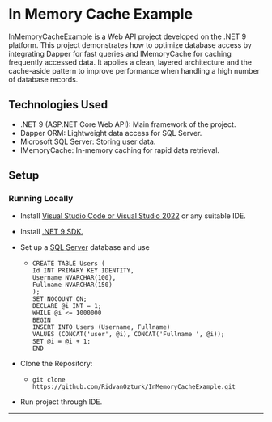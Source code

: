 # In Memory Cache Example

InMemoryCacheExample is a Web API project developed on the .NET 9 platform.
This project demonstrates how to optimize database access by integrating Dapper for fast queries and IMemoryCache for caching frequently accessed data.
It applies a clean, layered architecture and the cache-aside pattern to improve performance when handling a high number of database records.

## Technologies Used

- .NET 9 (ASP.NET Core Web API): Main framework of the project.
- Dapper ORM: Lightweight data access for SQL Server.
- Microsoft SQL Server: Storing user data.
- IMemoryCache: In-memory caching for rapid data retrieval.

## Setup

### Running Locally

- Install [Visual Studio Code or Visual Studio 2022](https://visualstudio.microsoft.com/vs/) or any suitable IDE.

- Install [.NET 9 SDK.](https://dotnet.microsoft.com/en-us/download/dotnet/9.0)

- Set up a [SQL Server](https://www.microsoft.com/en-us/sql-server/sql-server-downloads) database and use
  * ```
    CREATE TABLE Users (
    Id INT PRIMARY KEY IDENTITY,
    Username NVARCHAR(100),
    Fullname NVARCHAR(150)
    );
    SET NOCOUNT ON;
    DECLARE @i INT = 1;
    WHILE @i <= 1000000
    BEGIN
    INSERT INTO Users (Username, Fullname)
    VALUES (CONCAT('user', @i), CONCAT('Fullname ', @i));
    SET @i = @i + 1;
    END
- Clone the Repository:
  * `git clone https://github.com/RidvanOzturk/InMemoryCacheExample.git`

- Run project through IDE.

---

<br>
